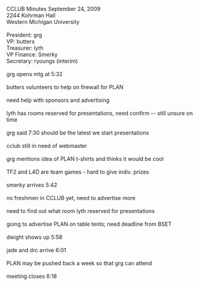 CCLUB Minutes September 24, 2009<br />
2244 Kohrman Hall<br />
Western Michigan University<br />
<br />
President: grg<br />
VP: butters<br />
Treasurer: lyth<br />
VP Finance: Smerky<br />
Secretary: ryoungs (interim)<br />
<br />
grg opens mtg at 5:32<br />
<br />
butters volunteers to help on firewall for PLAN<br />
<br />
need help with sponsors and advertising<br />
<br />
lyth has rooms reserved for presentations, need confirm -- still unsure on time<br />
<br />
grg said 7:30 should be the latest we start presentations<br />
<br />
cclub still in need of webmaster<br />
<br />
grg mentions idea of PLAN t-shirts and thinks it would be cool<br />
<br />
TF2 and L4D are team games - hard to give indiv. prizes<br />
<br />
smerky arrives 5:42<br />
<br />
no freshmen in CCLUB yet, need to advertise more<br />
<br />
need to find out what room lyth reserved for presentations<br />
<br />
going to advertise PLAN on table tents; need deadline from BSET<br />
<br />
dwight shows up 5:58<br />
<br />
jade and drc arrive 6:01<br />
<br />
PLAN may be pushed back a week so that grg can attend<br />
<br />
meeting closes 6:18